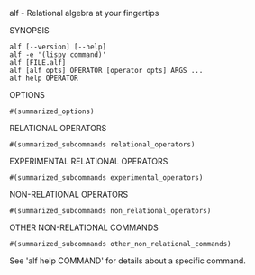 
alf - Relational algebra at your fingertips

SYNOPSIS

    alf [--version] [--help]
    alf -e '(lispy command)'
    alf [FILE.alf]
    alf [alf opts] OPERATOR [operator opts] ARGS ...
    alf help OPERATOR

OPTIONS

    #(summarized_options)

RELATIONAL OPERATORS

    #(summarized_subcommands relational_operators)

EXPERIMENTAL RELATIONAL OPERATORS

    #(summarized_subcommands experimental_operators)

NON-RELATIONAL OPERATORS

    #(summarized_subcommands non_relational_operators)

OTHER NON-RELATIONAL COMMANDS

    #(summarized_subcommands other_non_relational_commands)

See 'alf help COMMAND' for details about a specific command.

